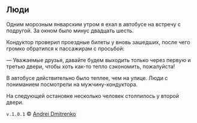 ## Люди

Одним морозным январским утром я ехал в автобусе на встречу с подругой. За окном было минус двадцать шесть.

Кондуктор проверил проездные билеты у вновь зашедших, после чего громко обратился к пассажирам с просьбой:

&mdash; Уважаемые друзья, давайте будем выходить только через первую и третью двери, чтобы хоть как-то тепло сэкономить, пожалуйста!

В автобусе действительно было теплее, чем на улице. Люди с пониманием посмотрели на мужчину-кондуктора.

На следующей остановке несколько человек столпилось у второй двери.

`v.1.0.1` &copy; [Andrei Dmitrenko](https://vk.com/fineliterature)
